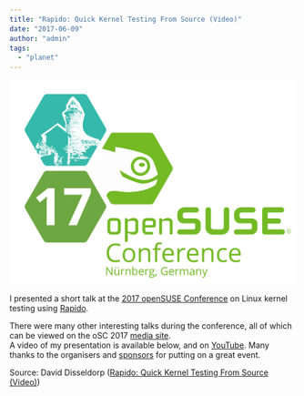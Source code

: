 ```yaml
---
title: "Rapido: Quick Kernel Testing From Source (Video)"
date: "2017-06-09"
author: "admin"
tags: 
  - "planet"
---
```


[![](images/osc17final.png)](https://events.opensuse.org/system/conferences/logos/000/000/040/original/osc17final.png)

I presented a short talk at the [2017 openSUSE Conference](https://events.opensuse.org/conference/oSC17) on Linux kernel testing using [Rapido](https://github.com/rapido-linux/rapido).  
  
There were many other interesting talks during the conference, all of which can be viewed on the oSC 2017 [media site](https://media.ccc.de/b/conferences/osc17).  
A video of my presentation is available below, and on [YouTube](https://youtu.be/XTEGe0lG3yc). Many thanks to the organisers and [sponsors](https://events.opensuse.org/conference/oSC17#sponsors) for putting on a great event.

Source: David Disseldorp ([Rapido: Quick Kernel Testing From Source (Video)](http://blog.elastocloud.org/2017/06/rapido-quick-kernel-testing-from-source.html))
